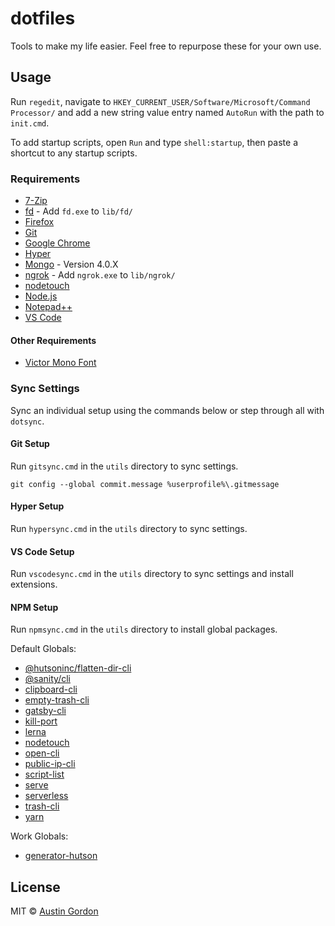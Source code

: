 # dotfiles

Tools to make my life easier. Feel free to repurpose these for your own use.

## Usage

Run `regedit`, navigate to `HKEY_CURRENT_USER/Software/Microsoft/Command Processor/` and add a new string value entry named `AutoRun` with the path to `init.cmd`. 

To add startup scripts, open `Run` and type `shell:startup`, then paste a shortcut to any startup scripts.

### Requirements

- [7-Zip](https://www.7-zip.org/)
- [fd](https://github.com/sharkdp/fd) - Add `fd.exe` to `lib/fd/`
- [Firefox](https://www.mozilla.org/en-US/firefox/new/)
- [Git](https://git-scm.com/downloads)
- [Google Chrome](https://www.google.com/chrome/)
- [Hyper](https://hyper.is/#installation)
- [Mongo](https://www.mongodb.com/download-center/enterprise) - Version 4.0.X
- [ngrok](https://dashboard.ngrok.com/get-started/setup) - Add `ngrok.exe` to `lib/ngrok/`
- [nodetouch](https://github.com/isaacs/node-touch)
- [Node.js](https://nodejs.org/en/)
- [Notepad++](https://notepad-plus-plus.org/)
- [VS Code](https://code.visualstudio.com/)

#### Other Requirements

- [Victor Mono Font](https://rubjo.github.io/victor-mono/)

### Sync Settings

Sync an individual setup using the commands below or step through all with `dotsync`.

#### Git Setup

Run `gitsync.cmd` in the `utils` directory to sync settings.

`git config --global commit.message %userprofile%\.gitmessage`

#### Hyper Setup

Run `hypersync.cmd` in the `utils` directory to sync settings.

#### VS Code Setup

Run `vscodesync.cmd` in the `utils` directory to sync settings and install extensions.

#### NPM Setup

Run `npmsync.cmd` in the `utils` directory to install global packages.

Default Globals:

- [@hutsoninc/flatten-dir-cli](https://github.com/hutsoninc/flatten-dir-cli)
- [@sanity/cli](https://github.com/sanity-io/sanity)
- [clipboard-cli](https://github.com/sindresorhus/clipboard-cli)
- [empty-trash-cli](https://github.com/sindresorhus/empty-trash-cli)
- [gatsby-cli](https://github.com/gatsbyjs/gatsby/tree/master/packages/gatsby-cli)
- [kill-port](https://github.com/tiaanduplessis/kill-port)
- [lerna](https://github.com/lerna/lerna)
- [nodetouch](https://github.com/isaacs/node-touch)
- [open-cli](https://github.com/sindresorhus/open-cli)
- [public-ip-cli](https://github.com/sindresorhus/public-ip-cli)
- [script-list](https://github.com/rousan/sl)
- [serve](https://github.com/zeit/serve)
- [serverless](https://github.com/serverless/serverless)
- [trash-cli](https://github.com/sindresorhus/trash-cli)
- [yarn](https://yarnpkg.com/)

Work Globals:

- [generator-hutson](https://github.com/hutsoninc/generator-hutson)

## License

MIT © [Austin Gordon](https://www.austinleegordon.com/)